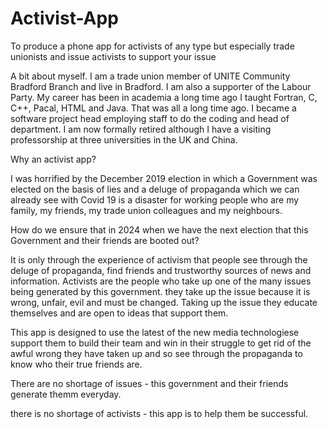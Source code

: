 # Activist-App

To  produce a phone app for activists of any type but especially trade unionists and issue activists to support your issue

A bit about myself. I am a trade union member of UNITE Community Bradford Branch and live in Bradford. I am also a supporter of the Labour Party. My career has been in academia a long time ago I taught Fortran, C, C++, Pacal, HTML and Java. That was all a long time ago. I became a software project head employing staff to do the coding and head of department. I am now formally retired although I have a visiting professorship at three universities in the UK and China.
 
Why an activist app?

I was horrified by the December 2019 election in which a Government was elected on the basis of lies and a deluge of propaganda which we can already see with Covid 19 is a disaster for working people who are my family, my friends, my trade union colleagues and my neighbours.

How do we ensure that in 2024 when we have the next election that this Government and their friends are booted out? 

It is only through the experience of activism that people see through the deluge of propaganda, find friends and trustworthy sources of news and information. Activists are the people who take up one of the many issues being generated by this government. they take up the issue because it is wrong, unfair, evil and must be changed. Taking up the issue they educate themselves and are open to ideas that support them. 

This app is designed to use the latest of the new media technologiese support them to build their team and win in their struggle to get rid of the awful wrong they have taken up and so see through the propaganda to know who their true friends are.

There are no shortage of issues - this government and their friends generate themm everyday. 

there is no shortage of activists - this app is to help them be successful. 
